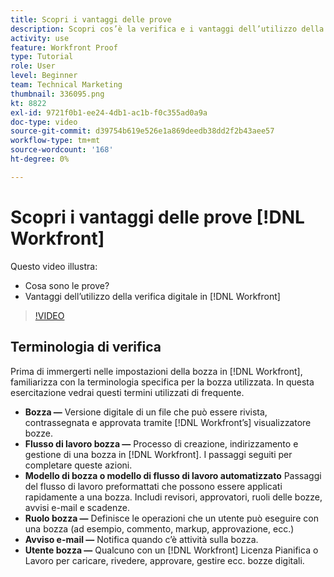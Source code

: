 ```yaml
---
title: Scopri i vantaggi delle prove
description: Scopri cos’è la verifica e i vantaggi dell’utilizzo della verifica digitale in [!DNL  Workfront].
activity: use
feature: Workfront Proof
type: Tutorial
role: User
level: Beginner
team: Technical Marketing
thumbnail: 336095.png
kt: 8822
exl-id: 9721f0b1-ee24-4db1-ac1b-f0c355ad0a9a
doc-type: video
source-git-commit: d39754b619e526e1a869deedb38dd2f2b43aee57
workflow-type: tm+mt
source-wordcount: '168'
ht-degree: 0%

---
```


# Scopri i vantaggi delle prove [!DNL Workfront]

Questo video illustra:

* Cosa sono le prove?
* Vantaggi dell’utilizzo della verifica digitale in [!DNL Workfront]

>[!VIDEO](https://video.tv.adobe.com/v/336095/?quality=12)

## Terminologia di verifica

Prima di immergerti nelle impostazioni della bozza in [!DNL  Workfront], familiarizza con la terminologia specifica per la bozza utilizzata. In questa esercitazione vedrai questi termini utilizzati di frequente.

* **Bozza —** Versione digitale di un file che può essere rivista, contrassegnata e approvata tramite [!DNL Workfront’s] visualizzatore bozze.
* **Flusso di lavoro bozza —** Processo di creazione, indirizzamento e gestione di una bozza in [!DNL Workfront]. I passaggi seguiti per completare queste azioni.
* **Modello di bozza o modello di flusso di lavoro automatizzato** Passaggi del flusso di lavoro preformattati che possono essere applicati rapidamente a una bozza. Includi revisori, approvatori, ruoli delle bozze, avvisi e-mail e scadenze.
* **Ruolo bozza —** Definisce le operazioni che un utente può eseguire con una bozza (ad esempio, commento, markup, approvazione, ecc.)
* **Avviso e-mail —** Notifica quando c’è attività sulla bozza.
* **Utente bozza —** Qualcuno con un [!DNL Workfront] Licenza Pianifica o Lavoro per caricare, rivedere, approvare, gestire ecc. bozze digitali.

